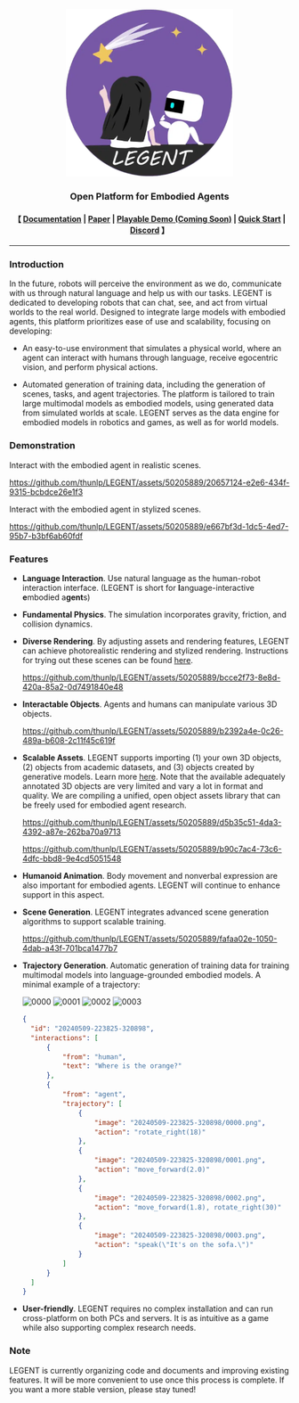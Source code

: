 <div align="center"><img src="misc/LEGENT-logo.webp" alt="LEGENT" width="300" height="300"/></div>
    
<h3 align="center">
    <p>Open Platform for Embodied Agents</p>
</h3>

<h4 align="center">
    <p>
    【
        <!-- <a href="https://github.com/thunlp/LEGENT/blob/main/docs/README.md">Documentation</a> | -->
        <a href="https://docs.legent.ai/">Documentation</a> |
        <a href="https://arxiv.org/pdf/2404.18243">Paper</a> |
        <a href="">Playable Demo (Coming Soon)</a> |
        <a href="https://docs.legent.ai/blog/introduction">Quick Start</a> |
        <a href="https://discord.gg/FenHQRyFN7">Discord</a>
    】
    </p>
</h4>

---

### Introduction

In the future, robots will perceive the environment as we do, communicate with us through natural language and help us with our tasks. LEGENT is dedicated to developing robots that can chat, see, and act from virtual worlds to the real world. Designed to integrate large models with embodied agents, this platform prioritizes ease of use and scalability, focusing on developing:

* An easy-to-use environment that simulates a physical world, where an agent can interact with humans through language, receive egocentric vision, and perform physical actions.

* Automated generation of training data, including the generation of scenes, tasks, and agent trajectories. The platform is tailored to train large multimodal models as embodied models, using generated data from simulated worlds at scale. LEGENT serves as the data engine for embodied models in robotics and games, as well as for world models.

### Demonstration

Interact with the embodied agent in realistic scenes.


<https://github.com/thunlp/LEGENT/assets/50205889/20657124-e2e6-434f-9315-bcbdce26e1f3>


Interact with the embodied agent in stylized scenes.


<https://github.com/thunlp/LEGENT/assets/50205889/e667bf3d-1dc5-4ed7-95b7-b3bf6ab60fdf>



### Features

* **Language Interaction**. Use natural language as the human-robot interaction interface. (LEGENT is short for **l**anguage-interactive **e**mbodied a**gent**s)


* **Fundamental Physics**. The simulation incorporates gravity, friction, and collision dynamics.

* **Diverse Rendering**. By adjusting assets and rendering features, LEGENT can achieve photorealistic rendering and stylized rendering. 
Instructions for trying out these scenes can be found [here](https://docs.legent.ai/documentation/getting_started/play/#default-scenes).

  <https://github.com/thunlp/LEGENT/assets/50205889/bcce2f73-8e8d-420a-85a2-0d7491840e48>



* **Interactable Objects**. Agents and humans can manipulate various 3D objects.

  <https://github.com/thunlp/LEGENT/assets/50205889/b2392a4e-0c26-489a-b608-2c11f45c619f>
  
* **Scalable Assets**. LEGENT supports importing (1) your own 3D objects, (2) objects from academic datasets, and (3) objects created by generative models. Learn more [here](https://docs.legent.ai/documentation/data/object_assets/). Note that the available adequately annotated 3D objects are very limited and vary a lot in format and quality. We are compiling a unified, open object assets library that can be freely used for embodied agent research.

  <https://github.com/thunlp/LEGENT/assets/50205889/d5b35c51-4da3-4392-a87e-262ba70a9713>

  <https://github.com/thunlp/LEGENT/assets/50205889/b90c7ac4-73c6-4dfc-bbd8-9e4cd5051548>

* **Humanoid Animation**. Body movement and nonverbal expression are also important for embodied agents. LEGENT will continue to enhance support in this aspect.


* **Scene Generation**. LEGENT integrates advanced scene generation algorithms to support scalable training.

  <https://github.com/thunlp/LEGENT/assets/50205889/fafaa02e-1050-4dab-a43f-701bca1477b7>

* **Trajectory Generation**. Automatic generation of training data for training multimodal models into language-grounded embodied models. A minimal example of a trajectory:
  
  <img src="https://github.com/thunlp/LEGENT/assets/50205889/14a58d07-a28b-45c5-b5f8-323d0690d9cc" width="160" height="160" alt="0000">
  <img src="https://github.com/thunlp/LEGENT/assets/50205889/137bacc9-c144-4ab3-a3bf-97ac216ebac1" width="160" height="160" alt="0001">
  <img src="https://github.com/thunlp/LEGENT/assets/50205889/c0dd17d1-1b62-431d-8db3-96b9a90e8f60" width="160" height="160" alt="0002">
  <img src="https://github.com/thunlp/LEGENT/assets/50205889/1a2e20e0-6bd7-4ff4-873f-93e2eef551f5" width="160" height="160" alt="0003">

  ```json
  {
    "id": "20240509-223825-320898",
    "interactions": [
        {
            "from": "human",
            "text": "Where is the orange?"
        },
        {
            "from": "agent",
            "trajectory": [
                {
                    "image": "20240509-223825-320898/0000.png",
                    "action": "rotate_right(18)"
                },
                {
                    "image": "20240509-223825-320898/0001.png",
                    "action": "move_forward(2.0)"
                },
                {
                    "image": "20240509-223825-320898/0002.png",
                    "action": "move_forward(1.8), rotate_right(30)"
                },
                {
                    "image": "20240509-223825-320898/0003.png",
                    "action": "speak(\"It's on the sofa.\")"
                }
            ]
        }
    ]
  }
  ```

* **User-friendly**. LEGENT requires no complex installation and can run cross-platform on both PCs and servers. It is as intuitive as a game while also supporting complex research needs.

### Note

LEGENT is currently organizing code and documents and improving existing features. It will be more convenient to use once this process is complete. If you want a more stable version, please stay tuned!
